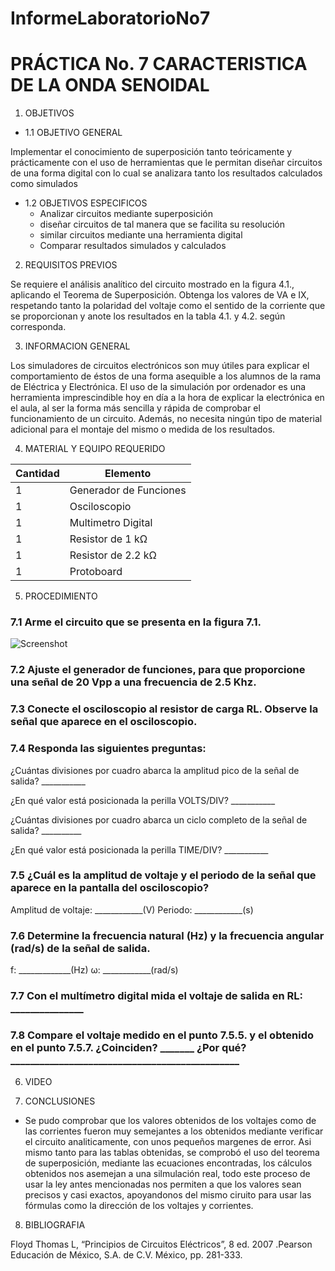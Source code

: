 InformeLaboratorioNo7
==========================
# PRÁCTICA No. 7 CARACTERISTICA DE LA ONDA SENOIDAL
1. OBJETIVOS
* 1.1 OBJETIVO GENERAL

Implementar el conocimiento de superposición tanto teóricamente y prácticamente con el uso de herramientas que le permitan diseñar circuitos de una forma digital con lo cual se analizara tanto los resultados calculados como simulados 

* 1.2 OBJETIVOS ESPECIFICOS
  * Analizar circuitos mediante superposición
  * diseñar circuitos de tal manera que se facilita su resolución 
  * similar circuitos mediante una herramienta digital 
  * Comparar resultados simulados y calculados 

2. REQUISITOS PREVIOS

Se requiere el análisis analítico del circuito mostrado en la figura 4.1., aplicando el Teorema de Superposición. Obtenga los valores de VA e IX, respetando tanto la   polaridad del voltaje como el sentido de la corriente que se proporcionan y anote los resultados en la tabla 4.1. y 4.2. según corresponda.

3. INFORMACION GENERAL 

Los simuladores de circuitos electrónicos son muy útiles para explicar el comportamiento de éstos de una forma asequible a los alumnos de la rama de Eléctrica y Electrónica. El uso de la simulación por ordenador es una herramienta imprescindible hoy en día a la hora de explicar la electrónica en el aula, al ser la forma más sencilla y rápida de comprobar el funcionamiento de un circuito. Además, no necesita ningún tipo de material adicional para el montaje del mismo o medida de los resultados.

4. MATERIAL Y EQUIPO REQUERIDO

| Cantidad | Elemento | 
| --------- | --------- | 
| 1 | Generador de Funciones | 
| 1 | Osciloscopio | 
| 1 | Multimetro Digital |
| 1 | Resistor de 1 kΩ | 
| 1 | Resistor de 2.2 kΩ |
| 1 | Protoboard |

5. PROCEDIMIENTO

### 7.1 Arme el circuito que se presenta en la figura 7.1.

 ![Screenshot]()

### 7.2 Ajuste el generador de funciones, para que proporcione una señal de 20 Vpp  a una frecuencia de 2.5 Khz.


### 7.3 Conecte el osciloscopio al resistor de carga RL. Observe la señal que aparece en el osciloscopio.


### 7.4 Responda las siguientes preguntas:

¿Cuántas divisiones por cuadro abarca la amplitud pico de la señal de salida? ___________ 

¿En qué valor está posicionada la perilla VOLTS/DIV?  ___________ 

¿Cuántas divisiones por cuadro abarca un ciclo completo de la señal de salida? __________ 

¿En qué valor está posicionada la perilla TIME/DIV?  ___________


### 7.5 ¿Cuál es la amplitud de voltaje y el periodo de la señal que aparece en la pantalla del osciloscopio? 

Amplitud de voltaje: ____________(V)   Periodo: ____________(s)


### 7.6 Determine la frecuencia natural (Hz) y la frecuencia angular (rad/s) de la señal de salida.

f: _____________(Hz)   ω: ____________(rad/s)


### 7.7 Con el multímetro digital mida el voltaje de salida en RL: _______________


### 7.8 Compare  el  voltaje  medido  en  el  punto  7.5.5.  y  el  obtenido  en  el  punto  7.5.7. ¿Coinciden? _______ ¿Por qué? _______________________________________________


6. VIDEO



7. CONCLUSIONES

 - Se pudo comprobar que los valores obtenidos de los voltajes como de las corrientes fueron muy semejantes a los obtenidos mediante verificar el circuito analiticamente, con unos pequeños margenes de error.
Asi mismo tanto para las tablas obtenidas, se comprobó el uso del teorema de superposición, mediante las ecuaciones encontradas, los cálculos obtenidos nos asemejan a una silmulación real, todo este proceso de usar la ley antes mencionadas nos permiten a que los valores sean precisos y casi exactos, apoyandonos del mismo ciruito para usar las fórmulas como la dirección de los voltajes y corrientes.

8. BIBLIOGRAFIA

 Floyd Thomas L, “Principios de Circuitos Eléctricos”, 8 ed. 2007 .Pearson Educación de México, S.A. de C.V. México, pp. 281-333.
